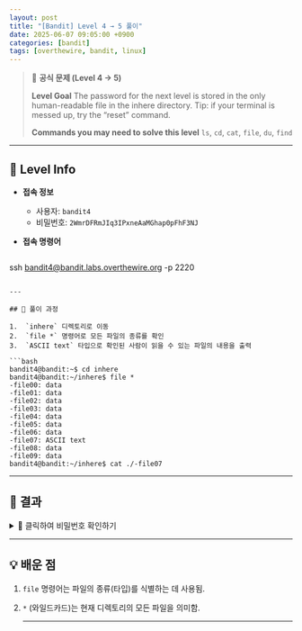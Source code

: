 ```yaml
---
layout: post
title: "[Bandit] Level 4 → 5 풀이"
date: 2025-06-07 09:05:00 +0900
categories: [bandit]
tags: [overthewire, bandit, linux]
---
```


> 📝 **공식 문제 (Level 4 → 5)**
>
> **Level Goal**
> The password for the next level is stored in the only human-readable file in the inhere directory. Tip: if your terminal is messed up, try the “reset” command.
>
> **Commands you may need to solve this level**
> `ls`, `cd`, `cat`, `file`, `du`, `find`

---

## 🔐 Level Info

- **접속 정보**
  - 사용자: `bandit4`
  - 비밀번호: `2WmrDFRmJIq3IPxneAaMGhap0pFhF3NJ`
  
- **접속 명령어**

  ```bash
ssh bandit4@bandit.labs.overthewire.org -p 2220
  ```

---

## 🧪 풀이 과정

1.  `inhere` 디렉토리로 이동
2.  `file *` 명령어로 모든 파일의 종류를 확인
3.  `ASCII text` 타입으로 확인된 사람이 읽을 수 있는 파일의 내용을 출력

```bash
bandit4@bandit:~$ cd inhere
bandit4@bandit:~/inhere$ file *
-file00: data
-file01: data
-file02: data
-file03: data
-file04: data
-file05: data
-file06: data
-file07: ASCII text
-file08: data
-file09: data
bandit4@bandit:~/inhere$ cat ./-file07
```

---

## 🎯 결과

<details markdown="1">
<summary>👀 클릭하여 비밀번호 확인하기</summary>

```
4oQYVPkxZOOEOO5pTW81FB8j8lxXGUQw
```

</details>

---

## 💡 배운 점

1. `file` 명령어는 파일의 종류(타입)를 식별하는 데 사용됨.
2. `*` (와일드카드)는 현재 디렉토리의 모든 파일을 의미함.

    ---
